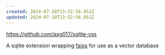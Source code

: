 ```yaml
---
created: 2024-07-10T13:52:56.051Z
updated: 2024-07-10T13:52:56.051Z
---
```

https://github.com/asg017/sqlite-vss

A sqlite extension wrapping [faiss](https://github.com/facebookresearch/faiss) for use as a vector database